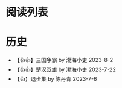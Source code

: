 # 阅读列表

# 历史

- 【:+1::+1:】三国争霸 by 渤海小吏 2023-8-2
- 【:+1::+1:】楚汉双雄 by 渤海小吏 2023-7-22
- 【:+1:】退步集 by 陈丹青 2023-7-6